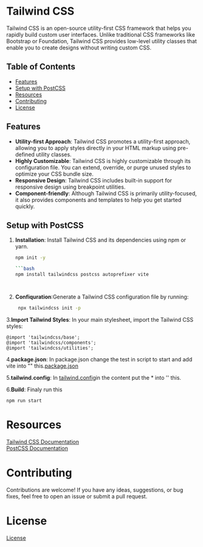 # Tailwind CSS

Tailwind CSS is an open-source utility-first CSS framework that helps you rapidly build custom user interfaces. Unlike traditional CSS frameworks like Bootstrap or Foundation, Tailwind CSS provides low-level utility classes that enable you to create designs without writing custom CSS.

## Table of Contents
- [Features](#features)
- [Setup with PostCSS](#setup-with-postcss)
- [Resources](#resources)
- [Contributing](#contributing)
- [License](#license)

## Features

- **Utility-first Approach**: Tailwind CSS promotes a utility-first approach, allowing you to apply styles directly in your HTML markup using pre-defined utility classes.
- **Highly Customizable**: Tailwind CSS is highly customizable through its configuration file. You can extend, override, or purge unused styles to optimize your CSS bundle size.
- **Responsive Design**: Tailwind CSS includes built-in support for responsive design using breakpoint utilities.
- **Component-friendly**: Although Tailwind CSS is primarily utility-focused, it also provides components and templates to help you get started quickly.

## Setup with PostCSS

1. **Installation**: Install Tailwind CSS and its dependencies using npm or yarn.
   
   ```bash
   npm init -y

   ```bash
   npm install tailwindcss postcss autoprefixer vite




2. **Confiquration**:Generate a Tailwind CSS configuration file by running:

  
   ```bash
    npx tailwindcss init -p    

3.**Import Tailwind Styles**: In your main stylesheet, import the Tailwind CSS styles: 

    @import 'tailwindcss/base';
    @import 'tailwindcss/components';
    @import 'tailwindcss/utilities';



4.**package.json**: In package.json change the test in script to start and add vite into "" this.[package.json](Learning_Phase_1.1/package.json)
 
    
5.**tailwind.config**:
In [tailwind.config](Learning_Phase_1.1/tailwind.config.js)in the content put the * into '' this.

6.**Build**: Finaly run this

    npm run start 

# Resources
[Tailwind CSS Documentation](https://tailwindcss.com/) 
<br>
[PostCSS Documentation](https://postcss.org/docs/)
# Contributing
Contributions are welcome! If you have any ideas, suggestions, or bug fixes, feel free to open an issue or submit a pull request.

# License
[License](LICENSE)